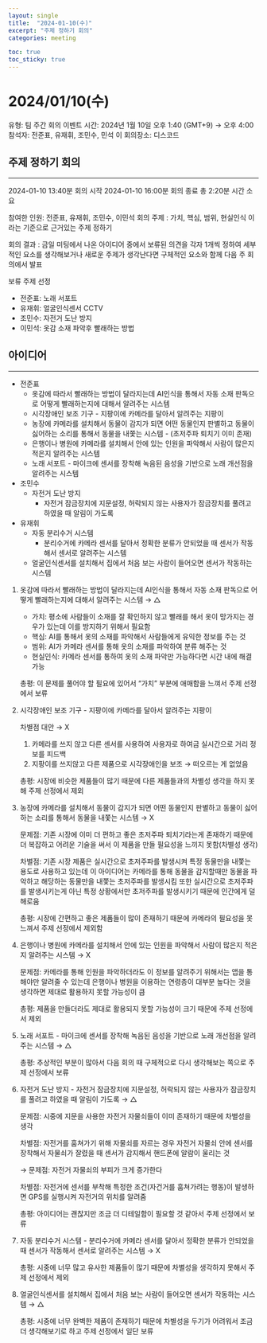 ```yaml
---
layout: single
title:  "2024-01-10(수)"
excerpt: "주제 정하기 회의"
categories: meeting

toc: true
toc_sticky: true
---
```


# 2024/01/10(수)

유형: 팀 주간 회의
이벤트 시간: 2024년 1월 10일 오후 1:40 (GMT+9) → 오후 4:00
참석자: 전준표, 유재휘, 조민수, 민석 이
회의장소: 디스코드

## 주제 정하기 회의

---

2024-01-10 13:40분 회의 시작
2024-01-10 16:00분 회의 종료 총 2:20분 시간 소요

참여한 인원: 전준표, 유재휘, 조민수, 이민석
회의 주제 : 가치, 핵심, 범위, 현실인식 이라는 기준으로 근거있는 주제 정하기

회의 결과 : 금일 미팅에서 나온 아이디어 중에서 보류된 의견을 각자 1개씩 정하여 세부적인 요소를 생각해보거나 새로운 주제가 생각난다면 구체적인 요소와 함께 다음 주 회의에서 발표

보류 주제 선정

- 전준표: 노래 서포트
- 유재휘: 얼굴인식센서 CCTV
- 조민수: 자전거 도난 방지
- 이민석: 옷감 소재 파악후 빨래하는 방법

## 아이디어

---

- 전준표
    - 옷감에 따라서 빨래하는 방법이 달라지는데 AI인식을 통해서 자동 소재 판독으로 어떻게 빨래하는지에 대해서 알려주는 시스템
    - 시각장애인 보조 기구 - 지팡이에 카메라를 달아서 알려주는 지팡이
    - 농장에 카메라를 설치해서 동물이 감지가 되면 어떤 동물인지 판별하고 동물이 싫어하는 소리를 통해서 동물을 내쫓는 시스템 - (초저주파 퇴치기 이미 존재)
    - 은행이나 병원에 카메라를 설치해서 안에 있는 인원을 파악해서 사람이 많은지 적은지 알려주는 시스템
    - 노래 서포트 - 마이크에 센서를 장착해 녹음된 음성을 기반으로 노래 개선점을 알려주는 시스템
- 조민수
    - 자전거 도난 방지
        - 자전거 잠금장치에 지문설정, 허락되지 않는 사용자가 잠금장치를 풀려고 하였을 때 알림이 가도록
- 유재휘
    - 자동 분리수거 시스템
        - 분리수거에 카메라 센서를 달아서 정확한 분류가 안되었을 때 센서가 작동해서 센서로 알려주는 시스템
    - 얼굴인식센서를 설치해서 집에서 처음 보는 사람이 들어오면 센서가 작동하는 시스템

1. 옷감에 따라서 빨래하는 방법이 달라지는데 AI인식을 통해서
자동 소재 판독으로 어떻게 빨래하는지에 대해서 알려주는 시스템 → △
    - 가치: 평소에 사람들이 소재를 잘 확인하지 않고 빨래를 해서 옷이 망가지는 경우가 있는데 이를 방지하기 위해서 필요함
    - 핵심: AI를 통해서 옷의 소재를 파악해서 사람들에게 유익한 정보를 주는 것
    - 범위: AI가 카메라 센서를 통해 옷의 소재를 파악하여 분류 해주는 것
    - 현실인식: 카메라 센서를 통하여 옷의 소재 파악만 가능하다면 시간 내에 해결 가능
    
    총평: 이 문제를 풀어야 할 필요에 있어서 “가치” 부분에 애매함을 느껴서 주제 선정에서 보류
    

1. 시각장애인 보조 기구 - 지팡이에 카메라를 달아서 알려주는 지팡이 
    
    차별점 대안 → X
    
    1. 카메라를 쓰지 않고 다른 센서를 사용하여 사용자로 하여금 실시간으로 거리 정보를 피드백
    2. 지팡이를 쓰지않고 다른 제품으로 시각장애인을 보조 → 떠오르는 게 없었음
    
    총평: 시장에 비슷한 제품들이 많기 때문에 다른 제품들과의 차별성 생각을 하지 못해 주제 선정에서 제외
    

1. 농장에 카메라를 설치해서 동물이 감지가 되면 어떤 동물인지 판별하고
동물이 싫어하는 소리를 통해서 동물을 내쫓는 시스템 → X
    
    문제점: 기존 시장에 이미 더 편하고 좋은 초저주파 퇴치기라는게 존재하기 때문에 더 복잡하고 어려운 기술을 써서 이 제품을 만들 필요성을 느끼지 못함(차별성 생각)
    
    차별점: 기존 시장 제품은 실시간으로 초저주파를 발생시켜 특정 동물만을 내쫓는 용도로 사용하고 있는데 이 아이디어는 카메라를 통해 동물을 감지할때만 동물을 파악하고 해당하는 동물만을 내쫓는 초저주파를 발생시킴 또한 실시간으로 초저주파를 발생시키는게 아닌 특정 상황에서만 초저주파를 발생시키기 때문에 인간에게 덜 해로움
    
    총평: 시장에 간편하고 좋은 제품들이 많이 존재하기 때문에 카메라의 필요성을 못느껴서 주제 선정에서 제외함
    

1. 은행이나 병원에 카메라를 설치해서 안에 있는 인원을 파악해서
사람이 많은지 적은지 알려주는 시스템 → X
    
    문제점: 카메라를 통해 인원을 파악하더라도 이 정보를 알려주기 위해서는 앱을 통해야만 알려줄 수 있는데 은행이나 병원을 이용하는 연령층이 대부분 높다는 것을 생각하면 제대로 활용하지 못할 가능성이 큼
    
    총평: 제품을 만들더라도 제대로 활용되지 못할 가능성이 크기 때문에 주제 선정에서 제외
    
2. 노래 서포트 - 마이크에 센서를 장착해 녹음된 음성을 기반으로 노래 개선점을 알려주는 시스템 → △
    
    총평: 추상적인 부분이 많아서 다음 회의 때 구체적으로 다시 생각해보는 쪽으로 주제 선정에서 보류
    

1. 자전거 도난 방지 - 자전거 잠금장치에 지문설정, 허락되지 않는 사용자가 잠금장치를 풀려고 하였을 때 알림이 가도록 → △
    
    문제점: 시중에 지문을 사용한 자전거 자물쇠들이 이미 존재하기 때문에 차별성을 생각
    
    차별점: 자전거를 훔쳐가기 위해 자물쇠를 자르는 경우 자전거 자물쇠 안에 센서를 장착해서 자물쇠가 잘렸을 때 센서가 감지해서 핸드폰에 알람이 울리는 것
    
    → 문제점: 자전거 자물쇠의 부피가 크게 증가한다
    
    차별점: 자전거에 센서를 부착해 특정한 조건(자건거를 훔쳐가려는 행동)이 발생하면 GPS를 실행시켜 자전거의 위치를 알려줌
    
    총평: 아이디어는 괜찮지만 조금 더 디테일함이 필요할 것 같아서 주제 선정에서 보류
    
2. 자동 분리수거 시스템 - 분리수거에 카메라 센서를 달아서 정확한 분류가 안되었을 때 센서가 작동해서 센서로 알려주는 시스템 → X
    
    총평: 시중에 너무 많고 유사한 제품들이 많기 때문에 차별성을 생각하지 못해서 주제 선정에서 제외
    
3. 얼굴인식센서를 설치해서 집에서 처음 보는 사람이 들어오면 센서가 작동하는 시스템 → △
    
    총평: 시중에 너무 완벽한 제품이 존재하기 때문에 차별성을 두기가 어려워서 조금 더 생각해보기로 하고 주제 선정에서 일단 보류
